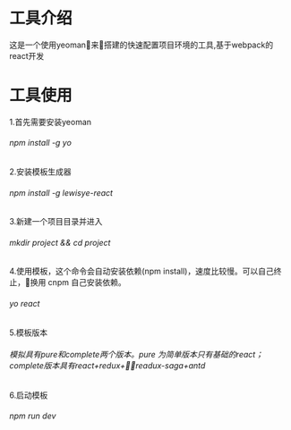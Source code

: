 # 工具介绍

这是一个使用yeoman来搭建的快速配置项目环境的工具,基于webpack的react开发

# 工具使用

1.首先需要安装yeoman
  ###### npm install -g yo

2.安装模板生成器
  ###### npm install -g lewisye-react

3.新建一个项目目录并进入
  ###### mkdir project && cd project

4.使用模板，这个命令会自动安装依赖(npm install)，速度比较慢。可以自己终止，换用 cnpm 自己安装依赖。
  ###### yo react

5.模板版本

   ###### 模拟具有pure和complete两个版本。pure 为简单版本只有基础的react；complete版本具有react+redux+readux-saga+antd

6.启动模板
  ######  npm run dev
  
